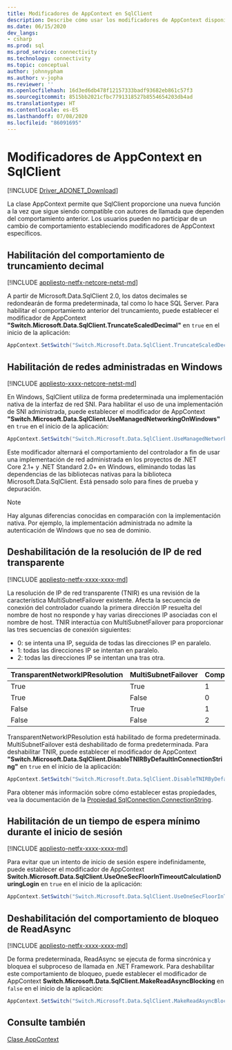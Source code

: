```yaml
---
title: Modificadores de AppContext en SqlClient
description: Describe cómo usar los modificadores de AppContext disponibles en SqlClient.
ms.date: 06/15/2020
dev_langs:
- csharp
ms.prod: sql
ms.prod_service: connectivity
ms.technology: connectivity
ms.topic: conceptual
author: johnnypham
ms.author: v-jopha
ms.reviewer: ''
ms.openlocfilehash: 16d3ed6db478f12157333badf93682eb861c57f3
ms.sourcegitcommit: 8515bb2021cfbc7791318527b8554654203db4ad
ms.translationtype: HT
ms.contentlocale: es-ES
ms.lasthandoff: 07/08/2020
ms.locfileid: "86091695"
---
```

# <a name="appcontext-switches-in-sqlclient"></a>Modificadores de AppContext en SqlClient

[!INCLUDE [Driver_ADONET_Download](../../includes/driver_adonet_download.md)]

La clase AppContext permite que SqlClient proporcione una nueva función a la vez que sigue siendo compatible con autores de llamada que dependen del comportamiento anterior. Los usuarios pueden no participar de un cambio de comportamiento estableciendo modificadores de AppContext específicos.

## <a name="enabling-decimal-truncation-behavior"></a>Habilitación del comportamiento de truncamiento decimal

[!INCLUDE [appliesto-netfx-netcore-netst-md](../../includes/appliesto-netfx-netcore-netst-md.md)]

A partir de Microsoft.Data.SqlClient 2.0, los datos decimales se redondearán de forma predeterminada, tal como lo hace SQL Server. Para habilitar el comportamiento anterior del truncamiento, puede establecer el modificador de AppContext **"Switch.Microsoft.Data.SqlClient.TruncateScaledDecimal"** en `true` en el inicio de la aplicación:

```csharp
AppContext.SetSwitch("Switch.Microsoft.Data.SqlClient.TruncateScaledDecimal", true);
```

## <a name="enabling-managed-networking-on-windows"></a>Habilitación de redes administradas en Windows

[!INCLUDE [appliesto-xxxx-netcore-netst-md](../../includes/appliesto-xxxx-netcore-netst-md.md)]

En Windows, SqlClient utiliza de forma predeterminada una implementación nativa de la interfaz de red SNI. Para habilitar el uso de una implementación de SNI administrada, puede establecer el modificador de AppContext **"Switch.Microsoft.Data.SqlClient.UseManagedNetworkingOnWindows"** en `true` en el inicio de la aplicación:

```csharp
AppContext.SetSwitch("Switch.Microsoft.Data.SqlClient.UseManagedNetworkingOnWindows", true);
```

Este modificador alternará el comportamiento del controlador a fin de usar una implementación de red administrada en los proyectos de .NET Core 2.1+ y .NET Standard 2.0+ en Windows, eliminando todas las dependencias de las bibliotecas nativas para la biblioteca Microsoft.Data.SqlClient. Está pensado solo para fines de prueba y depuración.

> [!NOTE]
> Hay algunas diferencias conocidas en comparación con la implementación nativa. Por ejemplo, la implementación administrada no admite la autenticación de Windows que no sea de dominio.

## <a name="disabling-transparent-network-ip-resolution"></a>Deshabilitación de la resolución de IP de red transparente

[!INCLUDE [appliesto-netfx-xxxx-xxxx-md](../../includes/appliesto-netfx-xxxx-xxxx-md.md)]

La resolución de IP de red transparente (TNIR) es una revisión de la característica MultiSubnetFailover existente. Afecta la secuencia de conexión del controlador cuando la primera dirección IP resuelta del nombre de host no responde y hay varias direcciones IP asociadas con el nombre de host. TNIR interactúa con MultiSubnetFailover para proporcionar las tres secuencias de conexión siguientes:<br />
* 0: se intenta una IP, seguida de todas las direcciones IP en paralelo.
* 1: todas las direcciones IP se intentan en paralelo.
* 2: todas las direcciones IP se intentan una tras otra.

|TransparentNetworkIPResolution|MultiSubnetFailover|Comportamiento|
|--------|--------|--------|
|True|True|1|
|True|False|0|
|False|True|1|
|False|False|2|

TransparentNetworkIPResolution está habilitado de forma predeterminada. MultiSubnetFailover está deshabilitado de forma predeterminada. Para deshabilitar TNIR, puede establecer el modificador de AppContext **"Switch.Microsoft.Data.SqlClient.DisableTNIRByDefaultInConnectionString"** en `true` en el inicio de la aplicación:

```csharp
AppContext.SetSwitch("Switch.Microsoft.Data.SqlClient.DisableTNIRByDefaultInConnectionString", true);
```

Para obtener más información sobre cómo establecer estas propiedades, vea la documentación de la [Propiedad SqlConnection.ConnectionString](https://docs.microsoft.com/dotnet/api/microsoft.data.sqlclient.sqlconnection.connectionstring). 

## <a name="enable-a-minimum-timeout-during-login"></a>Habilitación de un tiempo de espera mínimo durante el inicio de sesión

[!INCLUDE [appliesto-netfx-xxxx-xxxx-md](../../includes/appliesto-netfx-xxxx-xxxx-md.md)]

Para evitar que un intento de inicio de sesión espere indefinidamente, puede establecer el modificador de AppContext **Switch.Microsoft.Data.SqlClient.UseOneSecFloorInTimeoutCalculationDuringLogin** en `true` en el inicio de la aplicación:

```csharp
AppContext.SetSwitch("Switch.Microsoft.Data.SqlClient.UseOneSecFloorInTimeoutCalculationDuringLogin", false);
```

## <a name="disable-blocking-behavior-of-readasync"></a>Deshabilitación del comportamiento de bloqueo de ReadAsync

[!INCLUDE [appliesto-netfx-xxxx-xxxx-md](../../includes/appliesto-netfx-xxxx-xxxx-md.md)]

De forma predeterminada, ReadAsync se ejecuta de forma sincrónica y bloquea el subproceso de llamada en .NET Framework. Para deshabilitar este comportamiento de bloqueo, puede establecer el modificador de AppContext **Switch.Microsoft.Data.SqlClient.MakeReadAsyncBlocking** en `false` en el inicio de la aplicación:

```csharp
AppContext.SetSwitch("Switch.Microsoft.Data.SqlClient.MakeReadAsyncBlocking", false);
```

## <a name="see-also"></a>Consulte también

[Clase AppContext](https://docs.microsoft.com/dotnet/api/system.appcontext?view=netcore-3.1)
